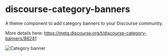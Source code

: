 # discourse-category-banners

A theme component to add category banners to your Discourse community. 

More details here: https://meta.discourse.org/t/discourse-category-banners/86241


![Category banner](https://discourse-meta.s3-us-west-1.amazonaws.com/original/3X/1/d/1d75ec58312e4a0b4d8b20b3272fca47f2b7247d.png)
